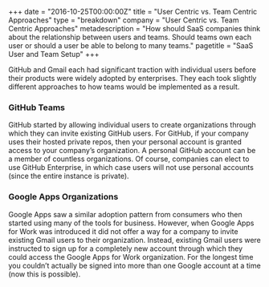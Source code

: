 +++
date = "2016-10-25T00:00:00Z"
title = "User Centric vs. Team Centric Approaches"
type = "breakdown"
company = "User Centric vs. Team Centric Approaches"
metadescription = "How should SaaS companies think about the relationship between users and teams. Should teams own each user or should a user be able to belong to many teams."
pagetitle = "SaaS User and Team Setup"
+++

GitHub and Gmail each had significant traction with individual users before their products were widely adopted by enterprises. They each took slightly different approaches to how teams would be implemented as a result.

### GitHub Teams
GitHub started by allowing individual users to create organizations through which they can invite existing GitHub users. For GitHub, if your company uses their hosted private repos, then your personal account is granted access to your company’s organization. A personal GitHub account can be a member of countless organizations. Of course, companies can elect to use GitHub Enterprise, in which case users will not use personal accounts (since the entire instance is private).

### Google Apps Organizations
Google Apps saw a similar adoption pattern from consumers who then started using many of the tools for business. However, when Google Apps for Work was introduced it did not offer a way for a company to invite existing Gmail users to their organization. Instead, existing Gmail users were instructed to sign up for a completely new account through which they could access the Google Apps for Work organization. For the longest time you couldn’t actually be signed into more than one Google account at a time (now this is possible).

